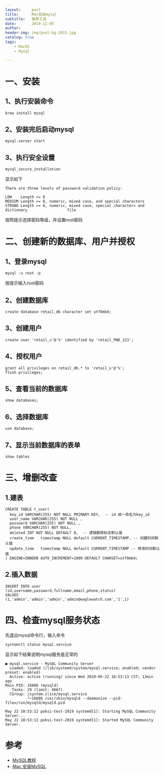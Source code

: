 ```yaml
---
layout:     post
title:      Mac安装mysql
subtitle:   推荐工具
date:       2019-11-05
author:     
header-img: img/post-bg-2015.jpg
catalog: true
tags:
    - MacOS
    - Mysql

---
```


# 一、安装

## 1、执行安装命令
```
brew install mysql
```
## 2、安装完后启动mysql
```
mysql.server start
```
## 3、执行安全设置
```
mysql_secure_installation
```
显示如下

```
There are three levels of password validation policy:

LOW    Length >= 8
MEDIUM Length >= 8, numeric, mixed case, and special characters
STRONG Length >= 8, numeric, mixed case, special characters and dictionary                  file
```
按照提示选择密码等级，并设置root密码

# 二、创建新的数据库、用户并授权

## 1、登录mysql
```
mysql -u root -p
```
按提示输入root密码

## 2、创建数据库
```
create database retail_db character set utf8mb4;
```
## 3、创建用户
```
create user 'retail_u'@'%' identified by 'retail_PWD_123';
```
## 4、授权用户
```
grant all privileges on retail_db.* to 'retail_u'@'%';
flush privileges;
```
## 5、查看当前的数据库
```
show databases;
```
## 6、选择数据库
```
use database;
```
## 7、显示当前数据库的表单
```
show tables
```
# 三、增删改查
## 1.建表
```
CREATE TABLE t_user(
  key_id VARCHAR(255) NOT NULL PRIMARY KEY,  -- id 统一命名为key_id
  user_name VARCHAR(255) NOT NULL ,
  password VARCHAR(255) NOT NULL ,
  phone VARCHAR(255) NOT NULL,
  deleted INT NOT NULL DEFAULT 0,  -- 逻辑删除标志默认值
  create_time   timestamp NULL default CURRENT_TIMESTAMP, -- 创建时间默认值
  update_time   timestamp NULL default CURRENT_TIMESTAMP -- 修改时间默认值
) ENGINE=INNODB AUTO_INCREMENT=1000 DEFAULT CHARSET=utf8mb4;
```
## 2.插入数据
```
INSERT INTO user 
(id,username,password,fullname,email,phone,status) 
VALUES 
(1,'admin','admin','admin','admin@eaglewatch.com','1',1)
```

# 四、检查mysql服务状态

先退出mysql命令行，输入命令

```
systemctl status mysql.service
```
显示如下结果说明mysql服务是正常的

```
● mysql.service - MySQL Community Server
  Loaded: loaded (/lib/systemd/system/mysql.service; enabled; vendor preset: enabled)
  Active: active (running) since Wed 2019-05-22 10:53:13 CST; 13min ago
Main PID: 16686 (mysqld)
   Tasks: 29 (limit: 4667)
  CGroup: /system.slice/mysql.service
          └─16686 /usr/sbin/mysqld --daemonize --pid-file=/run/mysqld/mysqld.pid

May 22 10:53:12 poksi-test-2019 systemd[1]: Starting MySQL Community Server...
May 22 10:53:13 poksi-test-2019 systemd[1]: Started MySQL Community Server.
```

# 参考
- [MySQL教程](https://www.runoob.com/mysql/mysql-tutorial.html)
- [Mac 安装MySQL](https://www.jianshu.com/p/4fc53d7d7620)
